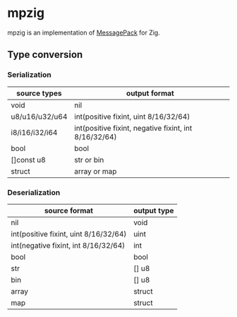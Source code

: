 # mpzig

mpzig is an implementation of [MessagePack](https://msgpack.org/) for Zig.


## Type conversion

### Serialization

source types  | output format
--------------|------------------------------------------------------
void          | nil
u8/u16/u32/u64| int(positive fixint, uint 8/16/32/64)
i8/i16/i32/i64| int(positive fixint, negative fixint, int 8/16/32/64)
bool          | bool
[]const u8    | str or bin
struct        | array or map

### Deserialization

source format                        | output type
-------------------------------------|------------
nil                                  | void
int(positive fixint, uint 8/16/32/64)| uint
int(negative fixint, int 8/16/32/64) | int
bool                                 | bool
str                                  | [] u8
bin                                  | [] u8
array                                | struct
map                                  | struct
